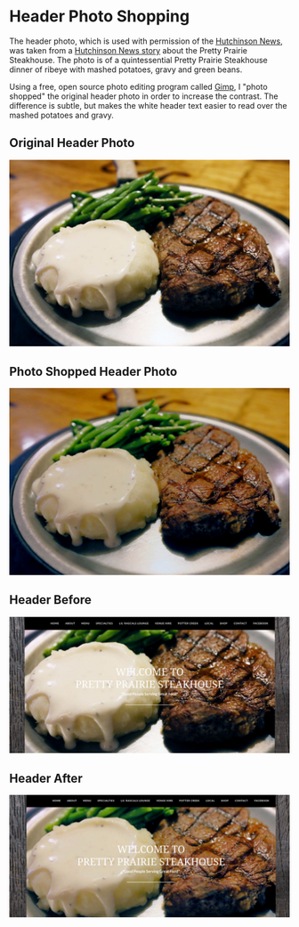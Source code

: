 # Header Photo Shopping

The header photo, which is used with permission of the [Hutchinson News](http://www.hutchnews.com), was taken from a [Hutchinson News story](http://www.hutchnews.com/projects/progress/progress-a-small-town-s-prairie-survival-rodeo-just-part/article_3d11eaba-435c-5be2-8716-47b73a5e7558.html) about the Pretty Prairie Steakhouse. The photo is of a quintessential Pretty Prairie Steakhouse dinner of ribeye with mashed potatoes, gravy and green beans. 

Using a free, open source photo editing program called [Gimp](https://www.gimp.org), I "photo shopped" the original header photo in order to increase the contrast. The difference is subtle, but makes the white header text easier to read over the mashed potatoes and gravy.

## Original Header Photo

![](images/hutchinson-news-steak-original.jpg)

## Photo Shopped Header Photo

![](images/hutchinson-news-steak-gimped.jpg)

## Header Before

![](images/header-before.png)

## Header After

![](images/header-after.png)
